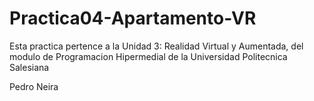 # Practica04-Apartamento-VR

Esta practica pertence a la Unidad 3: Realidad Virtual y Aumentada, del modulo de Programacion Hipermedial de la Universidad Politecnica Salesiana

Pedro Neira
